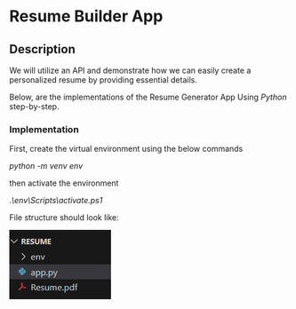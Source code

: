 # Resume Builder App  #

## Description ##
 We will utilize an API and demonstrate how we can easily create a personalized resume by providing essential details. 

Below, are the implementations of the Resume Generator App Using _Python_ step-by-step.

### Implementation ###
First, create the virtual environment using the below commands

_python -m venv env_ 

then activate the environment

_.\env\Scripts\activate.ps1_

File structure should look like:

![image info](/images/file_structure.png)